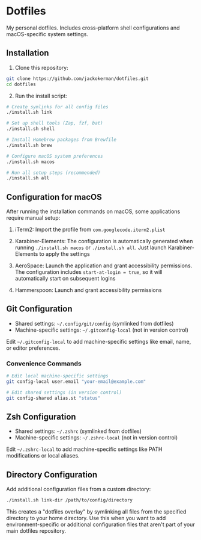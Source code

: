 # Dotfiles

My personal dotfiles. Includes cross-platform shell configurations and macOS-specific system settings.

## Installation

1. Clone this repository:

```bash
git clone https://github.com/jackokerman/dotfiles.git
cd dotfiles
```

2. Run the install script:

```bash
# Create symlinks for all config files
./install.sh link

# Set up shell tools (Zap, fzf, bat)
./install.sh shell

# Install Homebrew packages from Brewfile
./install.sh brew

# Configure macOS system preferences
./install.sh macos

# Run all setup steps (recommended)
./install.sh all
```

## Configuration for macOS

After running the installation commands on macOS, some applications require manual setup:

1. iTerm2: Import the profile from `com.googlecode.iterm2.plist`

2. Karabiner-Elements: The configuration is automatically generated when running `./install.sh macos` or `./install.sh all`. Just launch Karabiner-Elements to apply the settings

3. AeroSpace: Launch the application and grant accessibility permissions. The configuration includes `start-at-login = true`, so it will automatically start on subsequent logins

4. Hammerspoon: Launch and grant accessibility permissions

## Git Configuration

- Shared settings: `~/.config/git/config` (symlinked from dotfiles)
- Machine-specific settings: `~/.gitconfig-local` (not in version control)

Edit `~/.gitconfig-local` to add machine-specific settings like email, name, or editor preferences.

### Convenience Commands

```bash
# Edit local machine-specific settings
git config-local user.email "your-email@example.com"

# Edit shared settings (in version control)
git config-shared alias.st "status"
```

## Zsh Configuration

- Shared settings: `~/.zshrc` (symlinked from dotfiles)
- Machine-specific settings: `~/.zshrc-local` (not in version control)

Edit `~/.zshrc-local` to add machine-specific settings like PATH modifications or local aliases.

## Directory Configuration

Add additional configuration files from a custom directory:

```bash
./install.sh link-dir /path/to/config/directory
```

This creates a "dotfiles overlay" by symlinking all files from the specified directory to your home directory. Use this when you want to add environment-specific or additional configuration files that aren't part of your main dotfiles repository.
